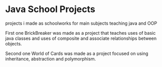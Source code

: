 # Java School Projects
 projects i made as schoolworks for main subjects teaching java and OOP 

First one BrickBreaker was made as a project that teaches uses of basic java classes and uses of
composite and associate relationships between objects.

Second one World of Cards was made as a project focused on using inheritance, abstraction and polymorphism.
